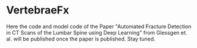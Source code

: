 # VertebraeFx

Here the code and model code of the Paper "Automated Fracture Detection in CT Scans of the Lumbar Spine using Deep Learning" from Glessgen et. al. will be published once the paper is published. Stay tuned.

